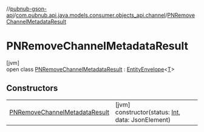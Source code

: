 //[pubnub-gson-api](../../../index.md)/[com.pubnub.api.java.models.consumer.objects_api.channel](../index.md)/[PNRemoveChannelMetadataResult](index.md)

# PNRemoveChannelMetadataResult

[jvm]\
open class [PNRemoveChannelMetadataResult](index.md) : [EntityEnvelope](../../com.pubnub.api.java.models.consumer.objects_api/-entity-envelope/index.md)&lt;[T](../../com.pubnub.api.java.models.consumer.objects_api/-entity-envelope/index.md)&gt;

## Constructors

| | |
|---|---|
| [PNRemoveChannelMetadataResult](-p-n-remove-channel-metadata-result.md) | [jvm]<br>constructor(status: [Int](https://kotlinlang.org/api/latest/jvm/stdlib/kotlin-stdlib/kotlin/-int/index.html), data: JsonElement) |
